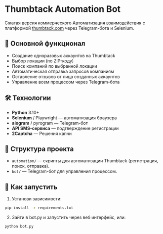# Thumbtack Automation Bot

Сжатая версия коммерческого Автоматизация взаимодействия с платформой [thumbtack.com](https://www.thumbtack.com) через Telegram-бота и Selenium.

## 📌 Основной функционал

- Создание одноразовых аккаунтов на Thumbtack
- Выбор локации (по ZIP-коду)
- Поиск компаний по выбранной локации
- Автоматическая отправка запросов компаниям
- Оставление отзывов от лица созданных аккаунтов
- Управление всем процессом через Telegram-бота

## 🛠 Технологии

- **Python** 3.10+
- **Selenium** / Playwright — автоматизация браузера
- **aiogram** / pyrogram — Telegram-бот
- **API SMS-сервиса** — подтверждение регистрации
- **2Captcha** — Решения капчи

## 📂 Структура проекта

- `automation/` — скрипты для автоматизации Thumbtack (регистрация, поиск, отправка).
- `bot/` — Telegram-бот для управления процессом.

## 🚀 Как запустить

1. Установи зависимости:

```bash
pip install -r requirements.txt
```

2. Зайти в bot.py и запустить через веб интерфейс, или:
```bash
python bot.py
```
